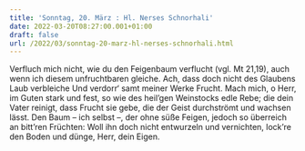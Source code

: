 ```yaml
---
title: 'Sonntag, 20. März : Hl. Nerses Schnorhali'
date: 2022-03-20T08:27:00.001+01:00
draft: false
url: /2022/03/sonntag-20-marz-hl-nerses-schnorhali.html
---
```


Verfluch mich nicht, wie du den Feigenbaum verflucht (vgl. Mt 21,19), auch wenn ich diesem unfruchtbaren gleiche. Ach, dass doch nicht des Glaubens Laub verbleiche Und verdorr‘ samt meiner Werke Frucht. Mach mich, o Herr, im Guten stark und fest, so wie des heil’gen Weinstocks edle Rebe; die dein Vater reinigt, dass Frucht sie gebe, die der Geist durchströmt und wachsen lässt. Den Baum – ich selbst –, der ohne süße Feigen, jedoch so überreich an bitt’ren Früchten: Woll ihn doch nicht entwurzeln und vernichten, lock’re den Boden und dünge, Herr, dein Eigen.